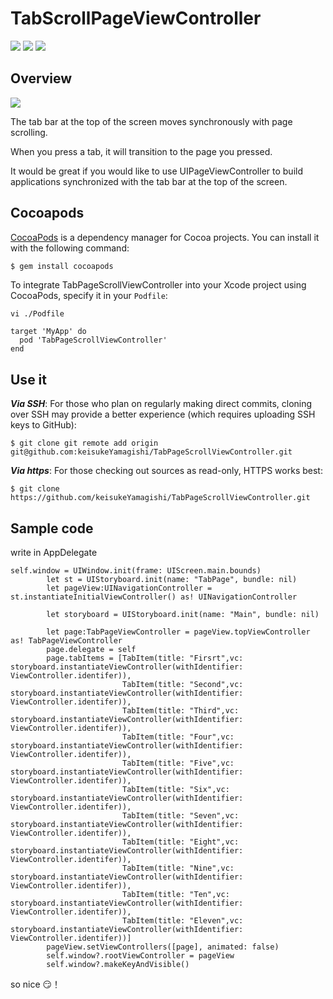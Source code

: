 # TabScrollPageViewController

[![](https://img.shields.io/badge/Twitter-O--Liker%20Error-blue.svg)](https://twitter.com/O_Linker_Error)
[![](https://img.shields.io/badge/lang-swift4.0-ff69b4.svg)](https://developer.apple.com/jp/swift/)
[![](https://img.shields.io/badge/licence-MIT-green.svg)](https://github.com/keisukeYamagishi/HttpRequest/blob/master/LICENSE)

## Overview

<img src="https://github.com/keisukeYamagishi/TabPageScrollViewController/blob/master/doc/pageScroll.gif">

The tab bar at the top of the screen moves synchronously with page scrolling.

When you press a tab, it will transition to the page you pressed.

It would be great if you would like to use UIPageViewController to build applications synchronized with the tab bar at the top of the screen.

## Cocoapods


[CocoaPods](https://cocoapods.org/pods/TabPageScrollViewController) is a dependency manager for Cocoa projects. You can install it with the following command:

```bash
$ gem install cocoapods
```
To integrate TabPageScrollViewController into your Xcode project using CocoaPods, specify it in your `Podfile`:

```
vi ./Podfile
```

```Podfile
target 'MyApp' do
  pod 'TabPageScrollViewController'
end
```

## Use it

***Via SSH***: For those who plan on regularly making direct commits, cloning over SSH may provide a better experience (which requires uploading SSH keys to GitHub):

```
$ git clone git remote add origin git@github.com:keisukeYamagishi/TabPageScrollViewController.git
```
***Via https***: For those checking out sources as read-only, HTTPS works best:

```
$ git clone https://github.com/keisukeYamagishi/TabPageScrollViewController.git
```

## Sample code

write in AppDelegate

```swift4
self.window = UIWindow.init(frame: UIScreen.main.bounds)
        let st = UIStoryboard.init(name: "TabPage", bundle: nil)
        let pageView:UINavigationController = st.instantiateInitialViewController() as! UINavigationController

        let storyboard = UIStoryboard.init(name: "Main", bundle: nil)

        let page:TabPageViewController = pageView.topViewController as! TabPageViewController
        page.delegate = self
        page.tabItems = [TabItem(title: "Firsrt",vc: storyboard.instantiateViewController(withIdentifier: ViewController.identifer)),
                         TabItem(title: "Second",vc: storyboard.instantiateViewController(withIdentifier: ViewController.identifer)),
                         TabItem(title: "Third",vc: storyboard.instantiateViewController(withIdentifier: ViewController.identifer)),
                         TabItem(title: "Four",vc: storyboard.instantiateViewController(withIdentifier: ViewController.identifer)),
                         TabItem(title: "Five",vc: storyboard.instantiateViewController(withIdentifier: ViewController.identifer)),
                         TabItem(title: "Six",vc: storyboard.instantiateViewController(withIdentifier: ViewController.identifer)),
                         TabItem(title: "Seven",vc: storyboard.instantiateViewController(withIdentifier: ViewController.identifer)),
                         TabItem(title: "Eight",vc: storyboard.instantiateViewController(withIdentifier: ViewController.identifer)),
                         TabItem(title: "Nine",vc: storyboard.instantiateViewController(withIdentifier: ViewController.identifer)),
                         TabItem(title: "Ten",vc: storyboard.instantiateViewController(withIdentifier: ViewController.identifer)),
                         TabItem(title: "Eleven",vc: storyboard.instantiateViewController(withIdentifier: ViewController.identifer))]
        pageView.setViewControllers([page], animated: false)
        self.window?.rootViewController = pageView
        self.window?.makeKeyAndVisible()
```

so nice 😏！
